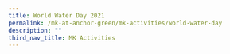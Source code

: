 ```yaml
---
title: World Water Day 2021
permalink: /mk-at-anchor-green/mk-activities/world-water-day
description: ""
third_nav_title: MK Activities
---
```

